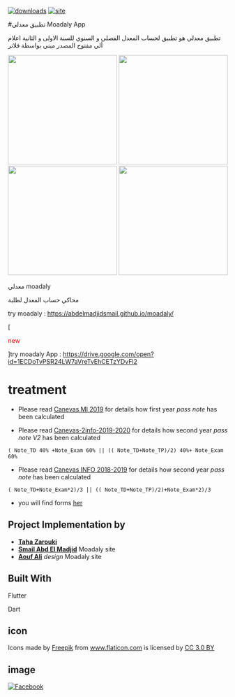 
[![downloads]( https://img.shields.io/sourceforge/dt/mishkal.svg)](https://drive.google.com/file/d/1giCopcBEf5grvkjhYitHEJNbkxSpH6V3/view)
[![site]( https://img.shields.io/badge/site-10k-green)](https://abdelmadjidsmail.github.io/moadaly/index.html)

#تطبيق معدلي Moadaly App

تطبيق معدلي هو تطبيق لحساب المعدل الفصلي و السنوي للسنة الاولى و الثانية اعلام ألي مفتوح المصدر مبني بواسطة فلاتر

<div align="center">
    <img src="https://github.com/tarekDZ2019/moadaly-App/blob/master/app-img/update1.png" width="250px"</img>
    <img src="https://github.com/tarekDZ2019/moadaly-App/blob/master/app-img/update5.png" width="250px"</img> 
</div>
<div align="center">
    <img src="https://github.com/tarekDZ2019/moadaly-App/blob/master/app-img/update3.png" width="250px"</img> 
    <img src="https://github.com/tarekDZ2019/moadaly-App/blob/master/app-img/update4.png" width="250px"</img> 
</div>

 معدلي moadaly
  
  محاكي حساب المعدل لطلبة

try moadaly : https://abdelmadjidsmail.github.io/moadaly/ 

[ <p style="color: red;">new</p> ]try moadaly App : https://drive.google.com/open?id=1ECDoTvPSR24LW7aVreTvEhCETzYDvFl2

# treatment

* Please read [Canevas MI 2019](http://dpinfo.univ-bouira.dz/wp-content/uploads/2019/05/Mi2019-canevas.pdf) for details how first year *pass note* has been calculated

* Please read [Canevas-2info-2019-2020](http://dpinfo.univ-bouira.dz/wp-content/uploads/2019/07/2info-new.pdf) for details how second year  *pass note* *V2* has been calculated

```
( Note_TD 40% +Note_Exam 60% || (( Note_TD+Note_TP)/2) 40%+ Note_Exam 60%
```
* Please read [Canevas INFO 2018-2019](http://dpinfo.univ-bouira.dz/wp-content/uploads/2016/01/Informatique-L2.pdf) for details how second year *pass note* has been calculated

```
( Note_TD+Note_Exam*2)/3 || (( Note_TD+Note_TP)/2)+Note_Exam*2)/3 
```
* you will find forms [her](http://dpinfo.univ-bouira.dz/?page_id=22) 



## Project Implementation by 
* [**Taha Zarouki**](github.com/linuxscout)
* [**Smail Abd El Madjid**](https://github.com/Abdelmadjidsmail/) Moadaly site
* [**Aouf Ali**](https://github.com/Sho-Oter)  *design* Moadaly site


## Built With
Flutter 

Dart

## icon 
<div>Icons made by <a href="https://www.flaticon.com/authors/freepik" title="Freepik">Freepik</a> from <a href="https://www.flaticon.com/"                 title="Flaticon">www.flaticon.com</a> is licensed by <a href="http://creativecommons.org/licenses/by/3.0/"                 title="Creative Commons BY 3.0" target="_blank">CC 3.0 BY</a></div>

## image 
[![Facebook]( https://img.shields.io/badge/Facebook-group-blue)](https://www.facebook.com/groups/275350939315996/)
